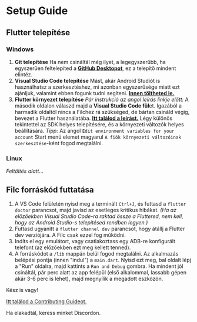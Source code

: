 # Setup Guide
## Flutter telepítése
### Windows

1. **Git telepítése**
Ha nem csináltál még ilyet, a legegyszerűbb, ha egyszerűen feltelepíted a **[GitHub Desktopot](https://desktop.github.com/)**, ez a telepítő mindent elintéz.
2. **Visual Studio Code telepítése**
Mást, akár Android Studiót is használhatsz a szerkesztéshez, mi azonban egyszerűsége miatt ezt ajánljuk, valamint ebben fogunk tudni segíteni. **[Innen töltheted le.](https://code.visualstudio.com/)**
3. **Flutter környezet telepítése**
*Pár instrukció az angol leírás linkje előtt:*
A második oldalon válaszd majd a **Visual Studio Code fül**et.
Igazából a harmadik oldaltól nincs a Filchez rá szükséged, de bártan csináld végig, bevezet a Flutter használatába.
**[Itt találod a leírást.](https://flutter.dev/docs/get-started/install/windows)** 
Légy különös tekintettel az SDK helyes telepítésére, és a környezeti változók helyes beállítására.
*Tipp:* Az angol `Edit environment variables for your account` Start menü elemet magyarul `A fiók környezeti változóinak szerkesztése`-ként fogod megtalálni.

### Linux
*Feltöltés alatt...*

## Filc forráskód futtatása
1. A VS Code felületén nyisd meg a terminált `Ctrl+J`, és futtasd a `flutter doctor` parancsot, majd javísd az esetleges kritikus hibákat. *(Ha az előzőekben Visual Studio Code-ra raktad össze a Fluttered, nem kell, hogy az Android Studio-s telepítésed rendben legyen.)*
2.  Futtasd ugyanitt a `flutter channel dev` parancsot, hogy átállj a Flutter dev verziójára. A Filc csak ezzel fog működni.
3. Indíts el egy emulátort, vagy csatlakoztass egy ADB-re konfigurált telefont (az előzőekben ezt meg kellett tenned).
4. A forráskódot a `/lib` mappán belül fogod megtalálni. Az alkalmazás belépési pontja (innen "indul") a `main.dart`. Nyisd ezt meg, bal oldalt lépj a "Run" oldalra, majd kattints a `Run and Debug` gombra. Ha mindent jól csináltál, pár perc alatt az app felépül (első alkalommal, lassabb gépen akár 3-6 perc is lehet), majd megnyílik a megadott eszközön.

Kész is vagy!

[Itt találod a Contributing Guideot.](/.github/CONTRIBUTING.md)

Ha elakadtál, keress minket Discordon.

